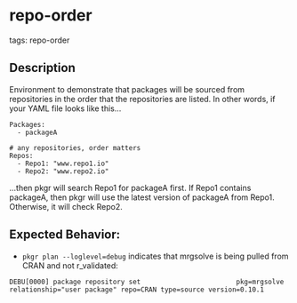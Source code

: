 # repo-order
tags: repo-order

## Description
Environment to demonstrate that packages will be sourced from repositories in the order
that the repositories are listed. In other words, if your YAML file looks like
this...

```
Packages:
  - packageA

# any repositories, order matters
Repos:
  - Repo1: "www.repo1.io"
  - Repo2: "www.repo2.io"
```
...then pkgr will search Repo1 for packageA first. If Repo1 contains packageA, then
pkgr will use the latest version of packageA from Repo1. Otherwise, it will check
Repo2.

## Expected Behavior:

* `pkgr plan --loglevel=debug` indicates that mrgsolve is being pulled
from CRAN and not r_validated:
```
DEBU[0000] package repository set                        pkg=mrgsolve relationship="user package" repo=CRAN type=source version=0.10.1
```

